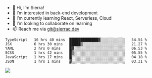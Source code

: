 - 👋 Hi, I’m Sierra!
- 👀 I’m interested in back-end development
- 🌱 I’m currently learning React, Serverless, Cloud
- 💞️ I’m looking to collaborate on learning
- 📫 Reach me via git@sierrac.dev

<!--START_SECTION:waka-->

```text
TypeScript   16 hrs 40 mins  █████████████▓░░░░░░░░░░░   54.54 %
JSX          6 hrs 30 mins   █████▒░░░░░░░░░░░░░░░░░░░   21.27 %
YAML         2 hrs 0 mins    █▓░░░░░░░░░░░░░░░░░░░░░░░   06.53 %
SCSS         1 hrs 42 mins   █▒░░░░░░░░░░░░░░░░░░░░░░░   05.55 %
JavaScript   1 hrs 17 mins   █░░░░░░░░░░░░░░░░░░░░░░░░   04.18 %
JSON         1 hrs 1 mins    ▓░░░░░░░░░░░░░░░░░░░░░░░░   03.31 %
```

<!--END_SECTION:waka-->


![](https://hit.yhype.me/github/profile?user_id=7351311)
